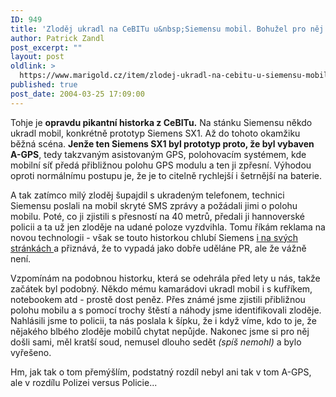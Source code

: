 ```yaml
---
ID: 949
title: 'Zloděj ukradl na CeBITu u&nbsp;Siemensu mobil. Bohužel pro něj byl vybavený GPS&#8230;'
author: Patrick Zandl
post_excerpt: ""
layout: post
oldlink: >
  https://www.marigold.cz/item/zlodej-ukradl-na-cebitu-u-siemensu-mobil-bohuzel-pro-nej-byl-vybaveny-gps
published: true
post_date: 2004-03-25 17:09:00
---
```

<p>
Tohje je <STRONG>opravdu pikantní historka z CeBITu.</STRONG> Na stánku Siemensu někdo ukradl mobil, konkrétně prototyp Siemens SX1. Až do tohoto okamžiku běžná scéna. <STRONG>Jenže ten Siemens SX1 byl prototyp proto, že&#160;byl vybaven A-GPS</STRONG>, tedy takzvaným asistovaným GPS, polohovacím systémem, kde mobilní síť předá přibližnou polohu GPS modulu a ten ji zpřesní. Výhodou oproti normálnímu postupu je, že je to citelně rychlejší i šetrnější na baterie. </p>

<p>
A tak zatímco milý zloděj šupajdil s ukradeným telefonem, technici Siemensu poslali na mobil skryté SMS zprávy a požádali jimi o polohu mobilu. Poté, co ji zjistili s přesností na 40 metrů, předali ji hannoverské policii a ta už jen zloděje na udané poloze vyzdvihla. Tomu říkám reklama na novou technologii - však se touto historkou chlubí Siemens <A href="http://www.siemens-mobile.com/cds/frontdoor/0,2241,hq_en_0_27799_rArNrNrNrN,00.html" target=_blank>i na svých stránkách </A>a přiznává, že to vypadá jako dobře uděláne PR, ale že vážně není. </p>

<p>
Vzpomínám na podobnou historku, která se odehrála před lety u nás, takže začátek byl podobný.&#160;Někdo mému&#160;kamarádovi ukradl mobil i s kufříkem, notebookem atd - prostě dost peněz. Přes známé jsme zjistili přibližnou polohu mobilu a s pomocí trochy štěstí a náhody jsme identifikovali zloděje. Nahlásili jsme to policii, ta nás poslala k šípku, že i když víme, kdo to je, že nějakého blbého zloděje mobilů chytat nepůjde. Nakonec jsme si pro něj došli sami, měl kratší soud, nemusel dlouho sedět <EM>(spíš nemohl)</EM> a bylo vyřešeno.</p>

<p>
Hm, jak tak o tom přemýšlím, podstatný rozdíl nebyl ani tak v tom A-GPS, ale v rozdílu Polizei versus Policie... </p>
